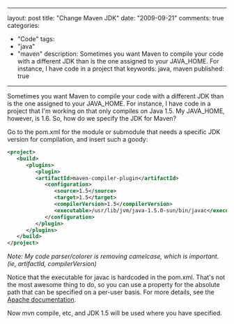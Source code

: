 
---
layout: post
title: "Change Maven JDK"
date: "2009-09-21"
comments: true
categories:
  - "Code"
tags:
  - "java"
  - "maven"
description: Sometimes you want Maven to compile your code with a different JDK than is the one assigned to your JAVA_HOME.  For instance, I have code in a project that 
keywords: java, maven
published: true
---

Sometimes you want Maven to compile your code with a different JDK than is the one assigned to your JAVA_HOME.  For instance, I have code in a project that I'm working on that only compiles on Java 1.5.  My JAVA_HOME, however, is 1.6.  So, how do we specify the JDK for Maven?
<!--more-->

Go to the pom.xml for the module or submodule that needs a specific JDK version for compilation, and insert such a goody:

```xml
<project>
   <build>
      <plugins>
         <plugin>
         <artifactId>maven-compiler-plugin</artifactId>
            <configuration>
               <source>1.5</source>
               <target>1.5</target>
               <compilerVersion>1.5</compilerVersion>               
               <executable>/usr/lib/jvm/java-1.5.0-sun/bin/javac</executable>
            </configuration>
         </plugin>
      </plugins>
   </build>
</project>
```


_Note: My code parser/colorer is removing camelcase, which is important.  (ie, artifactId, compilerVersion)_

Notice that the executable for javac is hardcoded in the pom.xml.  That's not the most awesome thing to do, so you can use a property for the absolute path that can be specified on a per-user basis.  For more details, see the [Apache documentation](http://maven.apache.org/plugins/maven-compiler-plugin/examples/compile-using-different-jdk.html).

Now mvn compile, etc, and JDK 1.5 will be used where you have specified.

  
